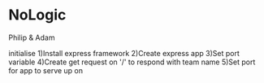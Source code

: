 # NoLogic

Philip &amp; Adam

initialise
1)Install express framework
2)Create express app
3)Set port variable
4)Create get request on '/' to respond with team name
5)Set port for app to serve up on
